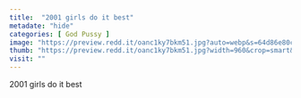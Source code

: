 ```yaml
---
title:  "2001 girls do it best"
metadate: "hide"
categories: [ God Pussy ]
image: "https://preview.redd.it/oanc1ky7bkm51.jpg?auto=webp&s=64d86e80c05c0c84706e583c6ab3b1ad6308f559"
thumb: "https://preview.redd.it/oanc1ky7bkm51.jpg?width=960&crop=smart&auto=webp&s=babd67146edc58818aeac259bb7ed99c857494e6"
visit: ""
---
```

2001 girls do it best

